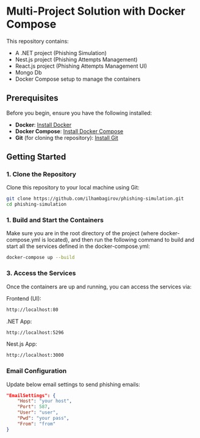# Multi-Project Solution with Docker Compose

This repository contains:
- A .NET project (Phishing Simulation)
- Nest.js project (Phishing Attempts Management)
- React.js project (Phishing Attempts Management UI)
- Mongo Db
- Docker Compose setup to manage the containers

## Prerequisites

Before you begin, ensure you have the following installed:
- **Docker**: [Install Docker](https://docs.docker.com/get-docker/)
- **Docker Compose**: [Install Docker Compose](https://docs.docker.com/compose/install/)
- **Git** (for cloning the repository): [Install Git](https://git-scm.com/book/en/v2/Getting-Started-Installing-Git)

## Getting Started

### 1. Clone the Repository

Clone this repository to your local machine using Git:

```bash
git clone https://github.com/ilhambagirov/phishing-simulation.git
cd phishing-simulation
```

### 1. Build and Start the Containers
Make sure you are in the root directory of the project (where docker-compose.yml is located), and then run the following command to build and start all the services defined in the docker-compose.yml:

```bash
docker-compose up --build
```

### 3. Access the Services
Once the containers are up and running, you can access the services via: 

Frontend (UI):
```bash
http://localhost:80
```

.NET App: 
```bash
http://localhost:5296
```

Nest.js App:
```bash
http://localhost:3000
```
### Email Configuration

Update below email settings to send phishing emails:

```json
"EmailSettings": {
    "Host": "your host",
    "Port": 587,
    "User": "user",
    "Pwd": "your pass",
    "From": "from"
}
```

